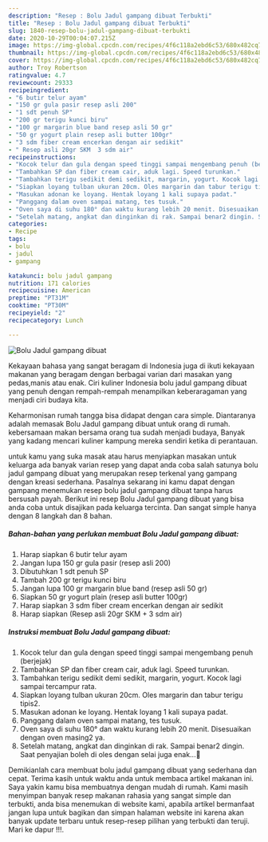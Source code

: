 ```yaml
---
description: "Resep : Bolu Jadul gampang dibuat Terbukti"
title: "Resep : Bolu Jadul gampang dibuat Terbukti"
slug: 1840-resep-bolu-jadul-gampang-dibuat-terbukti
date: 2020-10-29T00:04:07.215Z
image: https://img-global.cpcdn.com/recipes/4f6c118a2ebd6c53/680x482cq70/bolu-jadul-gampang-dibuat-foto-resep-utama.jpg
thumbnail: https://img-global.cpcdn.com/recipes/4f6c118a2ebd6c53/680x482cq70/bolu-jadul-gampang-dibuat-foto-resep-utama.jpg
cover: https://img-global.cpcdn.com/recipes/4f6c118a2ebd6c53/680x482cq70/bolu-jadul-gampang-dibuat-foto-resep-utama.jpg
author: Troy Robertson
ratingvalue: 4.7
reviewcount: 29333
recipeingredient:
- "6 butir telur ayam"
- "150 gr gula pasir resep asli 200"
- "1 sdt penuh SP"
- "200 gr terigu kunci biru"
- "100 gr margarin blue band resep asli 50 gr"
- "50 gr yogurt plain resep asli butter 100gr"
- "3 sdm fiber cream encerkan dengan air sedikit"
- " Resep asli 20gr SKM  3 sdm air"
recipeinstructions:
- "Kocok telur dan gula dengan speed tinggi sampai mengembang penuh (berjejak)"
- "Tambahkan SP dan fiber cream cair, aduk lagi. Speed turunkan."
- "Tambahkan terigu sedikit demi sedikit, margarin, yogurt. Kocok lagi sampai tercampur rata."
- "Siapkan loyang tulban ukuran 20cm. Oles margarin dan tabur terigu tipis2."
- "Masukan adonan ke loyang. Hentak loyang 1 kali supaya padat."
- "Panggang dalam oven sampai matang, tes tusuk."
- "Oven saya di suhu 180° dan waktu kurang lebih 20 menit. Disesuaikan dengan oven masing2 ya."
- "Setelah matang, angkat dan dinginkan di rak. Sampai benar2 dingin. Saat penyajian boleh di oles dengan selai juga enak...🥰"
categories:
- Recipe
tags:
- bolu
- jadul
- gampang

katakunci: bolu jadul gampang 
nutrition: 171 calories
recipecuisine: American
preptime: "PT31M"
cooktime: "PT30M"
recipeyield: "2"
recipecategory: Lunch

---
```



![Bolu Jadul gampang dibuat](https://img-global.cpcdn.com/recipes/4f6c118a2ebd6c53/680x482cq70/bolu-jadul-gampang-dibuat-foto-resep-utama.jpg)

Kekayaan bahasa yang sangat beragam di Indonesia juga di ikuti kekayaan makanan yang beragam dengan berbagai varian dari masakan yang pedas,manis atau enak. Ciri kuliner Indonesia bolu jadul gampang dibuat yang penuh dengan rempah-rempah menampilkan keberaragaman yang menjadi ciri budaya kita.




Keharmonisan rumah tangga bisa didapat dengan cara simple. Diantaranya adalah memasak Bolu Jadul gampang dibuat untuk orang di rumah. kebersamaan makan bersama orang tua sudah menjadi budaya, Banyak yang kadang mencari kuliner kampung mereka sendiri ketika di perantauan.

untuk kamu yang suka masak atau harus menyiapkan masakan untuk keluarga ada banyak varian resep yang dapat anda coba salah satunya bolu jadul gampang dibuat yang merupakan resep terkenal yang gampang dengan kreasi sederhana. Pasalnya sekarang ini kamu dapat dengan gampang menemukan resep bolu jadul gampang dibuat tanpa harus bersusah payah.
Berikut ini resep Bolu Jadul gampang dibuat yang bisa anda coba untuk disajikan pada keluarga tercinta. Dan sangat simple hanya dengan 8 langkah dan 8 bahan.


<!--inarticleads1-->

##### Bahan-bahan yang perlukan membuat Bolu Jadul gampang dibuat:

1. Harap siapkan 6 butir telur ayam
1. Jangan lupa 150 gr gula pasir (resep asli 200)
1. Dibutuhkan 1 sdt penuh SP
1. Tambah 200 gr terigu kunci biru
1. Jangan lupa 100 gr margarin blue band (resep asli 50 gr)
1. Siapkan 50 gr yogurt plain (resep asli butter 100gr)
1. Harap siapkan 3 sdm fiber cream encerkan dengan air sedikit
1. Harap siapkan  (Resep asli 20gr SKM + 3 sdm air)




<!--inarticleads2-->

##### Instruksi membuat  Bolu Jadul gampang dibuat:

1. Kocok telur dan gula dengan speed tinggi sampai mengembang penuh (berjejak)
1. Tambahkan SP dan fiber cream cair, aduk lagi. Speed turunkan.
1. Tambahkan terigu sedikit demi sedikit, margarin, yogurt. Kocok lagi sampai tercampur rata.
1. Siapkan loyang tulban ukuran 20cm. Oles margarin dan tabur terigu tipis2.
1. Masukan adonan ke loyang. Hentak loyang 1 kali supaya padat.
1. Panggang dalam oven sampai matang, tes tusuk.
1. Oven saya di suhu 180° dan waktu kurang lebih 20 menit. Disesuaikan dengan oven masing2 ya.
1. Setelah matang, angkat dan dinginkan di rak. Sampai benar2 dingin. Saat penyajian boleh di oles dengan selai juga enak...🥰




Demikianlah cara membuat bolu jadul gampang dibuat yang sederhana dan cepat. Terima kasih untuk waktu anda untuk membaca artikel makanan ini. Saya yakin kamu bisa membuatnya dengan mudah di rumah. Kami masih menyimpan banyak resep makanan rahasia yang sangat simple dan terbukti, anda bisa menemukan di website kami, apabila artikel bermanfaat jangan lupa untuk bagikan dan simpan halaman website ini karena akan banyak update terbaru untuk resep-resep pilihan yang terbukti dan teruji. Mari ke dapur !!!. 
